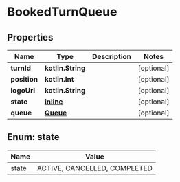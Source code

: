 
# BookedTurnQueue

## Properties
Name | Type | Description | Notes
------------ | ------------- | ------------- | -------------
**turnId** | **kotlin.String** |  |  [optional]
**position** | **kotlin.Int** |  |  [optional]
**logoUrl** | **kotlin.String** |  |  [optional]
**state** | [**inline**](#State) |  |  [optional]
**queue** | [**Queue**](Queue.md) |  |  [optional]


<a name="State"></a>
## Enum: state
Name | Value
---- | -----
state | ACTIVE, CANCELLED, COMPLETED



